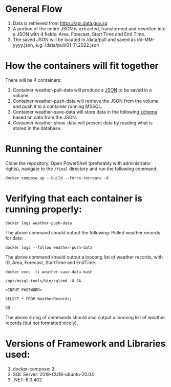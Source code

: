 # General Flow
1. Data is retrieved from https://api.data.gov.sg
2. A portion of the entire JSON is extracted, transformed and rewritten into a JSON with 4 fields: Area, Forecast, Start Time and End Time.
3. The saved JSON will be located in /data/pull and saved as dd-MM-yyyy.json, e.g. /data/pull/01-11.2022.json

# How the containers will fit together
There will be 4 containers:
1. Container weather-pull-data will produce a [JSON](https://github.com/vms3-demo-purpose/weather-program/files/9934735/01-11-2022.json.txt)
to be saved in a volume.
2. Container weather-push-data will retrieve the JSON from the volume and push it to a container running MSSQL.
3. Container weather-save-data will store data in the following [schema](https://github.com/vms3-demo-purpose/weather-program/files/9934736/CREATE_TABLE.sql.txt) based on data from the JSON.
4. Container weather-show-data will present data by reading what is stored in the database.

# Running the container
Clone the repository. Open PowerShell (preferably with administrator rights), navigate to the `/final` directory and run the following command:

`docker compose up --build --force-recreate -d`

# Verifying that each container is running properly:

`docker logs weather-push-data`

The above command should output the following: Pulled <number> weather records for date: <dd-MM-yyyy>.

`docker logs --follow weather-push-data`

The above command should output a loooong list of weather records, with ID, Area, Forecast, StartTime and EndTime.

`docker exec -ti weather-save-data bash`

`/opt/mssql-tools/bin/sqlcmd -U SA`

`<INPUT PASSWORD>`

`SELECT * FROM WeatherRecords;`

`GO`

The above string of commands should also output a loooong list of weather records (but not formatted nicely).

# Versions of Framework and Libraries used:
1. docker-compose: 3
2. SQL Server: 2019-CU18-ubuntu-20.04
3. .NET: 6.0.402
